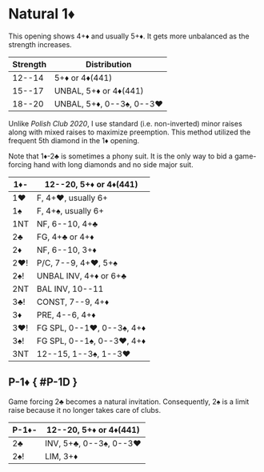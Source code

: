 # Natural 1♦

This opening shows 4+♦ and usually 5+♦.  It gets more unbalanced as the strength
increases.

| Strength | Distribution |
|----------|--------------|
| 12--14   | 5+♦ or 4♦(441)
| 15--17   | UNBAL, 5+♦ or 4♦(441)
| 18--20   | UNBAL, 5+♦, 0--3♠, 0--3♥

Unlike *Polish Club 2020*, I use standard (i.e. non-inverted) minor raises along
with mixed raises to maximize preemption.  This method utilized the frequent 5th
diamond in the 1♦ opening.

Note that 1♦-2♣ is sometimes a phony suit.  It is the only way to bid a
game-forcing hand with long diamonds and no side major suit.

| 1♦- | 12--20, 5+♦ or 4♦(441) |
|-----|------------------------|
| 1♥  | F, 4+♥, usually 6+
| 1♠  | F, 4+♠, usually 6+
| 1NT | NF, 6--10, 4+♣
| 2♣  | FG, 4+♣ or 4+♦
| 2♦  | NF, 6--10, 3+♦
| 2♥! | P/C, 7--9, 4+♥, 5+♠
| 2♠! | UNBAL INV, 4+♦ or 6+♣
| 2NT | BAL INV, 10--11
| 3♣! | CONST, 7--9, 4+♦
| 3♦  | PRE, 4--6, 4+♦
| 3♥! | FG SPL, 0--1♥, 0--3♠, 4+♦
| 3♠! | FG SPL, 0--1♠, 0--3♥, 4+♦
| 3NT | 12--15, 1--3♠, 1--3♥

## P-1♦ { #P-1D }

Game forcing 2♣ becomes a natural invitation.  Consequently, 2♠ is a limit raise
because it no longer takes care of clubs.

| P-1♦- | 12--20, 5+♦ or 4♦(441) |
|-------|------------------------|
| 2♣    | INV, 5+♣, 0--3♠, 0--3♥ |
| 2♠!   | LIM, 3+♦               |